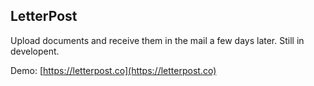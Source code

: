 ## LetterPost

Upload documents and receive them in the mail a few days later. Still in developent.

Demo: [https://letterpost.co](https://letterpost.co)